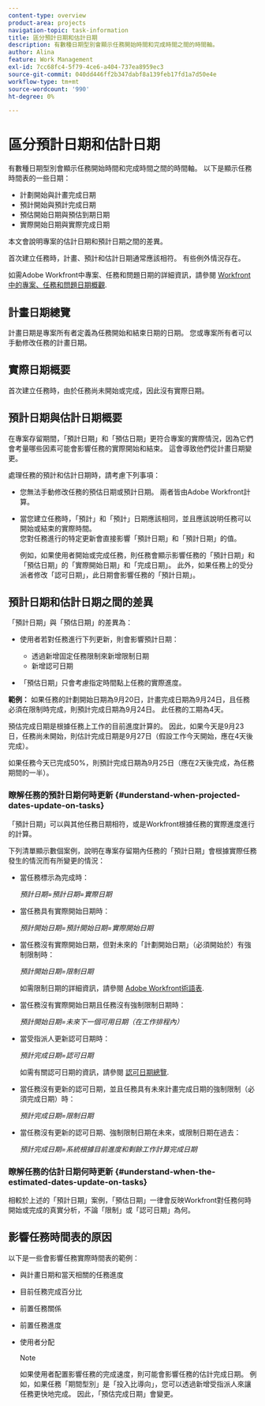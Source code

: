 ```yaml
---
content-type: overview
product-area: projects
navigation-topic: task-information
title: 區分預計日期和估計日期
description: 有數種日期型別會顯示任務開始時間和完成時間之間的時間軸。
author: Alina
feature: Work Management
exl-id: 7cc68fc4-5f79-4ce6-a404-737ea8959ec3
source-git-commit: 040dd446ff2b347dabf8a139feb17fd1a7d50e4e
workflow-type: tm+mt
source-wordcount: '990'
ht-degree: 0%

---
```


# 區分預計日期和估計日期

有數種日期型別會顯示任務開始時間和完成時間之間的時間軸。 以下是顯示任務時間表的一些日期：

* 計劃開始與計畫完成日期
* 預計開始與預計完成日期
* 預估開始日期與預估到期日期
* 實際開始日期與實際完成日期

本文會說明專案的估計日期和預計日期之間的差異。

首次建立任務時，計畫、預計和估計日期通常應該相符。 有些例外情況存在。 

如需Adobe Workfront中專案、任務和問題日期的詳細資訊，請參閱 [Workfront中的專案、任務和問題日期概觀](../../../workfront-basics/navigate-workfront/workfront-navigation/definitions-pti-dates.md).

## 計畫日期總覽

計畫日期是專案所有者定義為任務開始和結束日期的日期。 您或專案所有者可以手動修改任務的計畫日期。

## 實際日期概要

首次建立任務時，由於任務尚未開始或完成，因此沒有實際日期。

## 預計日期與估計日期概要

在專案存留期間，「預計日期」和「預估日期」更符合專案的實際情況，因為它們會考量哪些因素可能會影響任務的實際開始和結束。 這會導致他們從計畫日期變更。

處理任務的預計和估計日期時，請考慮下列事項：

* 您無法手動修改任務的預估日期或預計日期。 兩者皆由Adobe Workfront計算。
* 當您建立任務時，「預計」和「預計」日期應該相同，並且應該說明任務可以開始或結束的實際時間。\
  您對任務進行的特定更新會直接影響「預計日期」和「預計日期」的值。 

  例如，如果使用者開始或完成任務，則任務會顯示影響任務的「預計日期」和「預估日期」的「實際開始日期」和「完成日期」。 此外，如果任務上的受分派者修改「認可日期」，此日期會影響任務的「預計日期」。

## 預計日期和估計日期之間的差異

「預計日期」與「預估日期」的差異為：

* 使用者若對任務進行下列更新，則會影響預計日期：

   * 透過新增固定任務限制來新增限制日期
   * 新增認可日期

* 「預估日期」只會考慮指定時間點上任務的實際進度。

**範例：** 如果任務的計劃開始日期為9月20日，計畫完成日期為9月24日，且任務必須在限制時完成，則預計完成日期為9月24日。 此任務的工期為4天。

預估完成日期是根據任務上工作的目前進度計算的。 因此，如果今天是9月23日，任務尚未開始，則估計完成日期是9月27日（假設工作今天開始，應在4天後完成）。

如果任務今天已完成50%，則預計完成日期為9月25日（應在2天後完成，為任務期間的一半）。


### 瞭解任務的預計日期何時更新 {#understand-when-projected-dates-update-on-tasks}

「預計日期」可以與其他任務日期相符，或是Workfront根據任務的實際進度進行的計算。

下列清單顯示數個案例，說明在專案存留期內任務的「預計日期」會根據實際任務發生的情況而有所變更的情況：

* 當任務標示為完成時：

  *預計日期=預計日期=實際日期*

* 當任務具有實際開始日期時：

  *預計開始日期=預計開始日期=實際開始日期*

* 當任務沒有實際開始日期，但對未來的「計劃開始日期」（必須開始於）有強制限制時：

  *預計開始日期=限制日期*

  如需限制日期的詳細資訊，請參閱 [Adobe Workfront術語表](../../../workfront-basics/navigate-workfront/workfront-navigation/workfront-terminology-glossary.md).

* 當任務沒有實際開始日期且任務沒有強制限制日期時：

  *預計開始日期=未來下一個可用日期（在工作排程內）*

* 當受指派人更新認可日期時：

  *預計完成日期=認可日期*

  如需有關認可日期的資訊，請參閱 [認可日期總覽](../../../manage-work/projects/updating-work-in-a-project/overview-of-commit-dates.md).

* 當任務沒有更新的認可日期，並且任務具有未來計畫完成日期的強制限制（必須完成日期）時：

  *預計完成日期=限制日期*

* 當任務沒有更新的認可日期、強制限制日期在未來，或限制日期在過去：

  *預計完成日期=系統根據目前進度和剩餘工作計算完成日期*

### 瞭解任務的估計日期何時更新 {#understand-when-the-estimated-dates-update-on-tasks}

相較於上述的「預計日期」案例，「預估日期」一律會反映Workfront對任務何時開始或完成的真實分析，不論「限制」或「認可日期」為何。

## 影響任務時間表的原因

以下是一些會影響任務實際時間表的範例： 

* 與計畫日期和當天相關的任務進度
* 目前任務完成百分比
* 前置任務關係
* 前置任務進度
* 使用者分配

  >[!NOTE]
  >
  >如果使用者配置影響任務的完成速度，則可能會影響任務的估計完成日期。 例如，如果任務「期間型別」是「投入比導向」，您可以透過新增受指派人來讓任務更快地完成。 因此，「預估完成日期」會變更。
